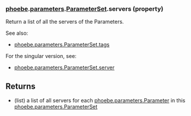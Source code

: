 ### [phoebe](phoebe.md).[parameters](phoebe.parameters.md).[ParameterSet](phoebe.parameters.ParameterSet.md).servers (property)




Return a list of all the servers of the Parameters.

See also:
* [phoebe.parameters.ParameterSet.tags](phoebe.parameters.ParameterSet.tags.md)

For the singular version, see:
* [phoebe.parameters.ParameterSet.server](phoebe.parameters.ParameterSet.server.md)

Returns
--------
* (list) a list of all servers for each [phoebe.parameters.Parameter](phoebe.parameters.Parameter.md)
    in this [phoebe.parameters.ParameterSet](phoebe.parameters.ParameterSet.md)

